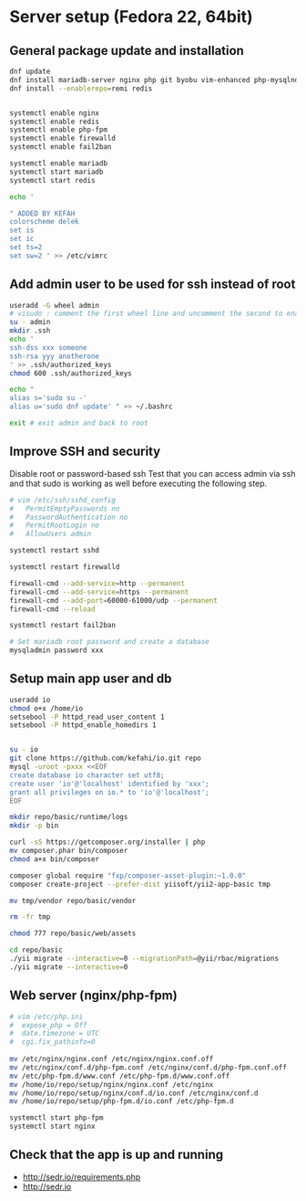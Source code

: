 
# Server setup (Fedora 22, 64bit)

## General package update and installation

```bash
dnf update
dnf install mariadb-server nginx php git byobu vim-enhanced php-mysqlnd php-fpm mosh fcgi firewalld fail2ban php-pecl-imagick php-gd php-mbstring php-pecl-apcu php-opcache  php-pecl-redis php-mcrypt php-intl php-pecl-zip http://rpms.famillecollet.com/fedora/remi-release-22.rpm
dnf install --enablerepo=remi redis


systemctl enable nginx
systemctl enable redis
systemctl enable php-fpm
systemctl enable firewalld
systemctl enable fail2ban

systemctl enable mariadb
systemctl start mariadb
systemctl start redis

echo '

" ADDED BY KEFAH
colorscheme delek
set is
set ic
set ts=2
set sw=2 ' >> /etc/vimrc
```

## Add admin user to be used for ssh instead of root
```bash
useradd -G wheel admin
# visudo : comment the first wheel line and uncomment the second to enable passwordless switch to root
su - admin
mkdir .ssh
echo '
ssh-dss xxx someone
ssh-rsa yyy anotherone
' >> .ssh/authorized_keys
chmod 600 .ssh/authorized_keys

echo "
alias s='sudo su -'
alias u='sudo dnf update' " >> ~/.bashrc

exit # exit admin and back to root
```

## Improve SSH and security

Disable root or password-based ssh 
Test that you can access admin via ssh and that sudo is working as well before executing the following step.
```bash
# vim /etc/ssh/sshd_config
#   PermitEmptyPasswords no
#   PasswordAuthentication no
#   PermitRootLogin no
#   AllowUsers admin

systemctl restart sshd

systemctl restart firewalld

firewall-cmd --add-service=http --permanent
firewall-cmd --add-service=https --permanent
firewall-cmd --add-port=60000-61000/udp --permanent
firewall-cmd --reload

systemctl restart fail2ban

# Set mariadb root password and create a database
mysqladmin password xxx
```

## Setup main app user and db
```bash
useradd io
chmod o+x /home/io
setsebool -P httpd_read_user_content 1
setsebool -P httpd_enable_homedirs 1


su - io
git clone https://github.com/kefahi/io.git repo
mysql -uroot -pxxx <<EOF
create database io character set utf8;
create user 'io'@'localhost' identified by 'xxx';
grant all privileges on io.* to 'io'@'localhost';
EOF

mkdir repo/basic/runtime/logs
mkdir -p bin

curl -sS https://getcomposer.org/installer | php
mv composer.phar bin/composer
chmod a+x bin/composer

composer global require "fxp/composer-asset-plugin:~1.0.0"
composer create-project --prefer-dist yiisoft/yii2-app-basic tmp

mv tmp/vendor repo/basic/vendor

rm -fr tmp

chmod 777 repo/basic/web/assets

cd repo/basic
./yii migrate --interactive=0 --migrationPath=@yii/rbac/migrations
./yii migrate --interactive=0
```

## Web server (nginx/php-fpm)
```bash
# vim /etc/php.ini
#  expose_php = Off
#  date.timezone = UTC
#  cgi.fix_pathinfo=0
  
mv /etc/nginx/nginx.conf /etc/nginx/nginx.conf.off
mv /etc/nginx/conf.d/php-fpm.conf /etc/nginx/conf.d/php-fpm.conf.off
mv /etc/php-fpm.d/www.conf /etc/php-fpm.d/www.conf.off
mv /home/io/repo/setup/nginx/nginx.conf /etc/nginx
mv /home/io/repo/setup/nginx/conf.d/io.conf /etc/nginx/conf.d
mv /home/io/repo/setup/php-fpm.d/io.conf /etc/php-fpm.d

systemctl start php-fpm
systemctl start nginx
```


## Check that the app is up and running
- http://sedr.io/requirements.php
- http://sedr.io

